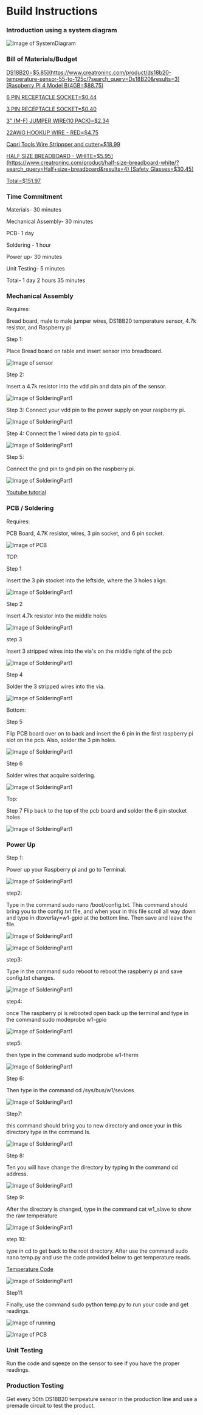 # Build Instructions
### Introduction using a system diagram
![Image of SystemDiagram](https://thesweeterman.github.io/TBD/SD.PNG)

### Bill of Materials/Budget
[DS18B20=$5.85](https://www.creatroninc.com/product/ds18b20-temperature-sensor-55-to-125c/?search_query=Ds18B20&results=3)
[Raspberry PI 4 Model B(4GB=$88.75)](https://www.creatroninc.com/product/ds18b20-temperature-sensor-55-to-125c/?search_query=Ds18b20&results=3)

[6 PIN RECEPTACLE SOCKET=$0.44](https://www.creatroninc.com/product/6-pin-receptacle-socket/?search_query=SOCKET&results=231)

[3 PIN RECEPTACLE SOCKET=$0.40](https://www.creatroninc.com/product/3-pin-receptacle-socket/?search_query=SOCKET&results=231)

[3" (M-F) JUMPER WIRE(10 PACK)=$2.34](https://www.creatroninc.com/product/3-m-f-jumper-wire-10-pack/?search_query=CONJU&results=11)

[22AWG HOOKUP WIRE - RED=$4.75](https://www.creatroninc.com/product/22awg-hookup-wire-red/?search_query=HOOKUP+WIRE&results=23)

[Capri Tools Wire Strippper and cutter=$18.99](https://www.amazon.ca/Capri-Tools-CP20013-Professional-Stripper/dp/B01018D07K/ref=sr_1_5?crid=2Z2XTP5GSBVST&keywords=wire+stripper&qid=1576270031&sprefix=wire+%2Caps%2C163&sr=8-5)

[HALF SIZE BREADBOARD - WHITE=$5.95](https://www.creatroninc.com/product/half-size-breadboard-white/?search_query=Half+size+breadboard&results=4)
[Safety Glasses=$30.45)](https://www.amazon.ca/3M-SecureFit-Protection-Glasses-Anti-fog/dp/B0197YJQGI/ref=sr_1_1_sspa?crid=116HJL57V8J66&keywords=safety+glasses&qid=1576270662&sprefix=safet%2Caps%2C171&sr=8-1-spons&psc=1&spLa=ZW5jcnlwdGVkUXVhbGlmaWVyPUExTk5YME9UU0UwTVo5JmVuY3J5cHRlZElkPUEwMzc4MjE3MklRMzFQMFlWT0RYRSZlbmNyeXB0ZWRBZElkPUEwMjUzNjk4MkZWUjRIWVNPODkzRSZ3aWRnZXROYW1lPXNwX2F0ZiZhY3Rpb249Y2xpY2tSZWRpcmVjdCZkb05vdExvZ0NsaWNrPXRydWU=)

[Total=$151.97](https://thesweeterman.github.io/TBD/BuildBudget.PNG)

### Time Commitment

Materials- 30 minutes

Mechanical Assembly- 30 minutes 

PCB- 1 day

Soldering - 1 hour

Power up- 30 minutes

Unit Testing- 5 minutes

Total- 1 day 2 hours 35 minutes

### Mechanical Assembly

Requires:

Bread board, male to male jumper wires, DS18B20 temperature sensor, 4.7k resistor, and Raspberry pi

Step 1:

Place Bread board on table and insert sensor into breadboard.


![Image of sensor](https://thesweeterman.github.io/TBD/PowerUp/step1.PNG)

Step 2:

Insert a 4.7k resistor into the vdd pin and data pin of the sensor.

![Image of SolderingPart1](https://thesweeterman.github.io/TBD/PowerUp/step2.PNG)



Step 3:
Connect your vdd pin to the power supply on your raspberry pi.

![Image of SolderingPart1](https://thesweeterman.github.io/TBD/PowerUp/step3.PNG)

Step 4:
Connect the 1 wired data pin to gpio4.

![Image of SolderingPart1](https://thesweeterman.github.io/TBD/PowerUp/step4.PNG)

Step 5:

Connect the gnd pin to gnd pin on the raspberry pi.

![Image of SolderingPart1](https://thesweeterman.github.io/TBD/PowerUp/step5.PNG)

[Youtube tutorial](https://www.youtube.com/watch?v=aEnS0-Jy2vE&t=87s)

### PCB / Soldering
Requires:

PCB Board, 4.7K resistor, wires, 3 pin socket, and 6 pin socket. 

![Image of PCB](https://thesweeterman.github.io/TBD/PCB.PNG)

TOP:

Step 1

Insert the 3 pin stocket into the leftside, where the 3 holes align.

![Image of SolderingPart1](https://thesweeterman.github.io/TBD/Soldering/step1.PNG)

Step 2

Insert 4.7k resistor into the middle holes

![Image of SolderingPart1](https://thesweeterman.github.io/TBD/Soldering/step2.PNG)

step 3

Insert 3 stripped wires into the via's on the middle right of the pcb

![Image of SolderingPart1](https://thesweeterman.github.io/TBD/Soldering/step3.PNG)

Step 4

Solder the 3 stripped wires into the via.

![Image of SolderingPart1](https://thesweeterman.github.io/TBD/Soldering/step4.PNG)




Bottom:

Step 5

Flip PCB board over on to back and insert the 6 pin in the first raspberry pi slot on the pcb. Also, solder the 3 pin holes.

![Image of SolderingPart1](https://thesweeterman.github.io/TBD/Soldering/step5.PNG)

Step 6

Solder wires that acquire soldering.

![Image of SolderingPart1](https://thesweeterman.github.io/TBD/Soldering/step6.PNG)

  Top:
  
Step 7
Flip back to the top of the pcb board and solder the 6 pin stocket holes 

![Image of SolderingPart1](https://thesweeterman.github.io/TBD/Soldering/step7.PNG)


### Power Up
Step 1:

Power up your Raspberry pi and go to Terminal.

![Image of SolderingPart1](https://thesweeterman.github.io/TBD/MechanicalAssembly/Step1.PNG)

step2:

Type in the command sudo nano /boot/config.txt. This command should bring you to the config.txt file, and when your in this file scroll all way down and type in dtoverlay=w1-gpio at the bottom line. Then save and leave the file.

![Image of SolderingPart1](https://thesweeterman.github.io/TBD/MechanicalAssembly/step2.PNG)

![Image of SolderingPart1](https://thesweeterman.github.io/TBD/MechanicalAssembly/step2.5.PNG)


step3:

Type in the command sudo reboot to reboot the raspberry pi and save config.txt changes.

![Image of SolderingPart1](https://thesweeterman.github.io/TBD/MechanicalAssembly/step3.PNG)

step4: 

once The raspberry pi is rebooted open back up the terminal and type in the command sudo modeprobe w1-gpio

![Image of SolderingPart1](https://thesweeterman.github.io/TBD/MechanicalAssembly/step4.PNG)

step5:

then type in the command sudo modprobe w1-therm

![Image of SolderingPart1](https://thesweeterman.github.io/TBD/MechanicalAssembly/step5.PNG)

Step 6:

Then type in the command cd /sys/bus/w1/sevices

![Image of SolderingPart1](https://thesweeterman.github.io/TBD/MechanicalAssembly/step6.PNG)

Step7:

this command should bring you to new directory and once your in this directory type in the command ls.

![Image of SolderingPart1](https://thesweeterman.github.io/TBD/MechanicalAssembly/step7.PNG)

Step 8:

Ten you will have change the directory by typing in the command cd address.

![Image of SolderingPart1](https://thesweeterman.github.io/TBD/MechanicalAssembly/step8.PNG)

Step 9: 

After the directory is changed, type in the command cat w1_slave to show the raw temperature

![Image of SolderingPart1](https://thesweeterman.github.io/TBD/MechanicalAssembly/step9.PNG)

step 10:

type in cd to get back to the root directory. After use the command sudo nano temp.py and use the code provided below to get temperature reads.

[Temperature Code](https://github.com/TheSweeterMan/TBD/blob/master/PowerUp/Code)


![Image of SolderingPart1](https://thesweeterman.github.io/TBD/MechanicalAssembly/step10.PNG)

Step11:

Finally, use the command sudo python temp.py to run your code and get readings.

![Image of running](https://thesweeterman.github.io/TBD/MechanicalAssembly/step11.PNG)


![Image of PCB](https://thesweeterman.github.io/TBD/PowerUp.PNG)

### Unit Testing

Run the code and sqeeze on the sensor to see if you have the proper readings.

### Production Testing

Get every 50th DS18B20 tempeature sensor in the production line and use a premade circuit to test the product.

